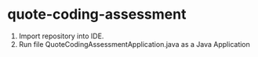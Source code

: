 # quote-coding-assessment
1. Import repository into IDE.
2. Run file QuoteCodingAssessmentApplication.java as a Java Application
